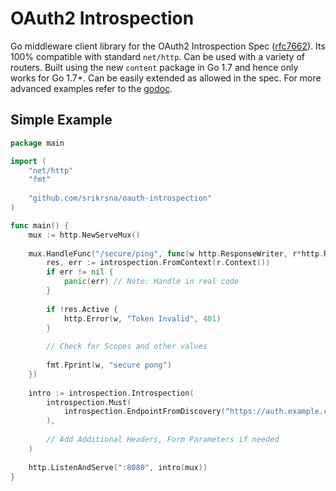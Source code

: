 # OAuth2 Introspection

Go middleware client library for the OAuth2 Introspection Spec ([rfc7662](https://tools.ietf.org/html/rfc7662 "Introspection Spec")). Its 100% compatible with standard `net/http`. Can be used with a variety of routers. Built using the new `content` package in Go 1.7 and hence only works for Go 1.7+. Can be easily extended as allowed in the spec. For more advanced examples refer to the [godoc](Fill).


## Simple Example

```go
package main

import (
    "net/http"
    "fmt"
    
    "github.com/srikrsna/oauth-introspection"
)

func main() {
	mux := http.NewServeMux()
	
	mux.HandleFunc("/secure/ping", func(w http.ResponseWriter, r*http.Request) {
	    res, err := introspection.FromContext(r.Context())
	    if err != nil {
	    	panic(err) // Note: Handle in real code
	    }
	    
	    if !res.Active {
	    	http.Error(w, "Token Invalid", 401)
	    }
	    
	    // Check for Scopes and other values
	    
	    fmt.Fprint(w, "secure pong")
	})
	
	intro := introspection.Introspection(
		introspection.Must(
			introspection.EndpointFromDiscovery("https://auth.example.com"), 
		),
		
		// Add Additional Headers, Form Parameters if needed
	)
	
	http.ListenAndServe(":8080", intro(mux))
}

```